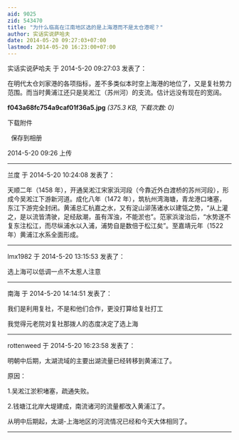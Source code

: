 ```yaml
---
aid: 9025
zid: 543470
title: "为什么临高在江南地区选的是上海港而不是太仓港呢？"
author: 实话实说萨哈夫
date: 2014-05-20 09:27:03+07:00
lastmod: 2014-05-20 16:23:00+07:00
---
```


实话实说萨哈夫 于 2014-5-20 09:27:03 发表了：

在明代太仓刘家港的各项指标，差不多类似本时空上海港的地位了，又是复社势力范围。而当时黄浦江还只是吴淞江（苏州河）的支流。估计远没有现在的宽阔。

**f043a68fc754a9caf01f36a5.jpg** _(375.3 KB, 下载次数: 0)_

下载附件

&nbsp;
保存到相册

2014-5-20 09:26 上传

---

兰度 于 2014-5-20 10:24:08 发表了：

天顺二年（1458 年），开通吴淞江宋家浜河段（今靠近外白渡桥的苏州河段），形成今吴淞江下游新河道。成化八年（1472 年），筑杭州湾海塘，青龙港口堵塞，东江下游完全封闭。黄浦总汇杭嘉之水，又有淀山泖荡诸水以建瓴之势，“从上灌之，是以流皆清驶，足经敌潮，虽有浑浊，不能淤也”。范家浜浚治后，“水势遂不复东注松江，而尽纵浦水以入浦，浦势自是数倍于松江矣”。至嘉靖元年（1522 年）黄浦江水系全面形成。

---

lmx1982 于 2014-5-20 13:15:53 发表了：

选上海可以低调一点不太惹人注意

---

南海 于 2014-5-20 14:14:51 发表了：

我们是利用复社，不是和他们合作，更没打算给复社打工

我觉得元老院对复社那拨人的态度决定了选上海

---

rottenweed 于 2014-5-20 16:23:58 发表了：

明朝中后期，太湖流域的主要出湖流量已经转移到黄浦江了。

原因：

1.吴淞江淤积堵塞，疏通失败。

2.钱塘江北岸大堤建成，南流诸河的流量都改入黄浦江了。

从明中后期起，太湖-上海地区的河流情况已经和今天大体相同了。

---
